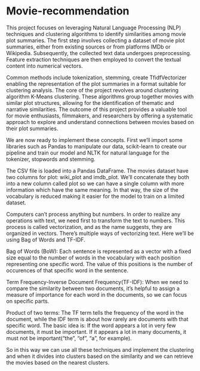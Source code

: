 # Movie-recommendation
This project focuses on leveraging Natural Language Processing (NLP) techniques and clustering algorithms to identify similarities among movie plot summaries. The first step involves collecting a dataset of movie plot summaries, either from existing sources or from platforms IMDb or Wikipedia. Subsequently, the collected text data undergoes preprocessing. Feature extraction techniques are then employed to convert the textual content into numerical vectors.


Common methods include tokenization, stemming, create TfidfVectorizer enabling the representation of the plot summaries in a format suitable for clustering analysis. The core of the project revolves around clustering algorithm K-Means clustering. These algorithms group together movies with similar plot structures, allowing for the identification of thematic and narrative similarities. The outcome of this project provides a valuable tool for movie enthusiasts, filmmakers, and researchers by offering a systematic approach to explore and understand connections between movies based on their plot summaries. 


We are now ready to implement these concepts. First we’ll import some libraries such as Pandas to manipulate our data, scikit-learn to create our pipeline and train our model and NLTK for natural language for the tokenizer, stopwords and stemming.


The CSV file is loaded into a Pandas DataFrame. The movies dataset have two columns for plot: wiki_plot and imdb_plot. We’ll concatenate they both into a new column called plot so we can have a single column with more information which have the same meaning. In that way, the size of the vocabulary is reduced making it easier for the model to train on a limited dataset. 


Computers can’t process anything but numbers. In order to realize any operations with text, we need first to transform the text to numbers. This process is called vectorization, and as the name suggests, they are organized in vectors. There’s multiple ways of vectorizing text. Here we’ll be using Bag of Words and TF-IDF.


Bag of Words (BoW): Each sentence is represented as a vector with a fixed size equal to the number of words in the vocabulary with each position representing one specific word. The value of this positions is the number of occurences of that specific word in the sentence.


Term Frequency-Inverse Document Frequency(TF-IDF): When we need to compare the similarity between two documents, it’s helpful to assign a measure of importance for each word in the documents, so we can focus on specific parts. 


Product of two terms: The TF term tells the frequency of the word in the document, while the IDF term is about how rarely are documents with that specific word. The basic idea is: If the word appears a lot in very few documents, it must be important. If it appears a lot in many documents, it must not be important(“the”, “of”, “a”, for example). 


So in this way we can use all these techniques and implement the clustering and when it divides into clusters based on the similarity and we can retrieve the movies based on the nearest clusters.
